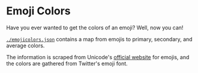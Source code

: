 # Emoji Colors

Have you ever wanted to get the colors of an emoji? Well, now you can!

[`./emojicolors.json`](./emojicolors.json) contains a map from emojis to
primary, secondary, and average colors.

The information is scraped from Unicode's [official website](http://www.unicode.org/emoji/charts/full-emoji-list.html)
for emojis, and the colors are gathered from Twitter's emoji font.
